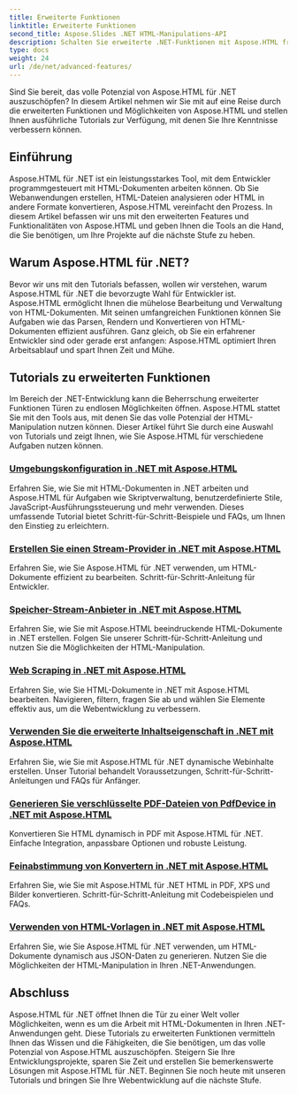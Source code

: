 ```yaml
---
title: Erweiterte Funktionen
linktitle: Erweiterte Funktionen
second_title: Aspose.Slides .NET HTML-Manipulations-API
description: Schalten Sie erweiterte .NET-Funktionen mit Aspose.HTML frei! Entdecken Sie umfassende Tutorials für eine leistungsstarke Webentwicklung, von der Umgebungskonfiguration bis zum Web-Scraping.
type: docs
weight: 24
url: /de/net/advanced-features/
---
```


Sind Sie bereit, das volle Potenzial von Aspose.HTML für .NET auszuschöpfen? In diesem Artikel nehmen wir Sie mit auf eine Reise durch die erweiterten Funktionen und Möglichkeiten von Aspose.HTML und stellen Ihnen ausführliche Tutorials zur Verfügung, mit denen Sie Ihre Kenntnisse verbessern können.

## Einführung

Aspose.HTML für .NET ist ein leistungsstarkes Tool, mit dem Entwickler programmgesteuert mit HTML-Dokumenten arbeiten können. Ob Sie Webanwendungen erstellen, HTML-Dateien analysieren oder HTML in andere Formate konvertieren, Aspose.HTML vereinfacht den Prozess. In diesem Artikel befassen wir uns mit den erweiterten Features und Funktionalitäten von Aspose.HTML und geben Ihnen die Tools an die Hand, die Sie benötigen, um Ihre Projekte auf die nächste Stufe zu heben.

## Warum Aspose.HTML für .NET?

Bevor wir uns mit den Tutorials befassen, wollen wir verstehen, warum Aspose.HTML für .NET die bevorzugte Wahl für Entwickler ist. Aspose.HTML ermöglicht Ihnen die mühelose Bearbeitung und Verwaltung von HTML-Dokumenten. Mit seinen umfangreichen Funktionen können Sie Aufgaben wie das Parsen, Rendern und Konvertieren von HTML-Dokumenten effizient ausführen. Ganz gleich, ob Sie ein erfahrener Entwickler sind oder gerade erst anfangen: Aspose.HTML optimiert Ihren Arbeitsablauf und spart Ihnen Zeit und Mühe.

## Tutorials zu erweiterten Funktionen
Im Bereich der .NET-Entwicklung kann die Beherrschung erweiterter Funktionen Türen zu endlosen Möglichkeiten öffnen. Aspose.HTML stattet Sie mit den Tools aus, mit denen Sie das volle Potenzial der HTML-Manipulation nutzen können. Dieser Artikel führt Sie durch eine Auswahl von Tutorials und zeigt Ihnen, wie Sie Aspose.HTML für verschiedene Aufgaben nutzen können.
### [Umgebungskonfiguration in .NET mit Aspose.HTML](./environment-configuration/)
Erfahren Sie, wie Sie mit HTML-Dokumenten in .NET arbeiten und Aspose.HTML für Aufgaben wie Skriptverwaltung, benutzerdefinierte Stile, JavaScript-Ausführungssteuerung und mehr verwenden. Dieses umfassende Tutorial bietet Schritt-für-Schritt-Beispiele und FAQs, um Ihnen den Einstieg zu erleichtern.
### [Erstellen Sie einen Stream-Provider in .NET mit Aspose.HTML](./create-stream-provider/)
Erfahren Sie, wie Sie Aspose.HTML für .NET verwenden, um HTML-Dokumente effizient zu bearbeiten. Schritt-für-Schritt-Anleitung für Entwickler.
### [Speicher-Stream-Anbieter in .NET mit Aspose.HTML](./memory-stream-provider/)
Erfahren Sie, wie Sie mit Aspose.HTML beeindruckende HTML-Dokumente in .NET erstellen. Folgen Sie unserer Schritt-für-Schritt-Anleitung und nutzen Sie die Möglichkeiten der HTML-Manipulation.
### [Web Scraping in .NET mit Aspose.HTML](./web-scraping/)
Erfahren Sie, wie Sie HTML-Dokumente in .NET mit Aspose.HTML bearbeiten. Navigieren, filtern, fragen Sie ab und wählen Sie Elemente effektiv aus, um die Webentwicklung zu verbessern.
### [Verwenden Sie die erweiterte Inhaltseigenschaft in .NET mit Aspose.HTML](./use-extended-content-property/)
Erfahren Sie, wie Sie mit Aspose.HTML für .NET dynamische Webinhalte erstellen. Unser Tutorial behandelt Voraussetzungen, Schritt-für-Schritt-Anleitungen und FAQs für Anfänger.
### [Generieren Sie verschlüsselte PDF-Dateien von PdfDevice in .NET mit Aspose.HTML](./generate-encrypted-pdf-by-pdfdevice/)
Konvertieren Sie HTML dynamisch in PDF mit Aspose.HTML für .NET. Einfache Integration, anpassbare Optionen und robuste Leistung.
### [Feinabstimmung von Konvertern in .NET mit Aspose.HTML](./fine-tuning-converters/)
Erfahren Sie, wie Sie mit Aspose.HTML für .NET HTML in PDF, XPS und Bilder konvertieren. Schritt-für-Schritt-Anleitung mit Codebeispielen und FAQs.
### [Verwenden von HTML-Vorlagen in .NET mit Aspose.HTML](./using-html-templates/)
Erfahren Sie, wie Sie Aspose.HTML für .NET verwenden, um HTML-Dokumente dynamisch aus JSON-Daten zu generieren. Nutzen Sie die Möglichkeiten der HTML-Manipulation in Ihren .NET-Anwendungen.


## Abschluss

Aspose.HTML für .NET öffnet Ihnen die Tür zu einer Welt voller Möglichkeiten, wenn es um die Arbeit mit HTML-Dokumenten in Ihren .NET-Anwendungen geht. Diese Tutorials zu erweiterten Funktionen vermitteln Ihnen das Wissen und die Fähigkeiten, die Sie benötigen, um das volle Potenzial von Aspose.HTML auszuschöpfen. Steigern Sie Ihre Entwicklungsprojekte, sparen Sie Zeit und erstellen Sie bemerkenswerte Lösungen mit Aspose.HTML für .NET. Beginnen Sie noch heute mit unseren Tutorials und bringen Sie Ihre Webentwicklung auf die nächste Stufe.